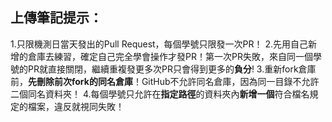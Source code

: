 ## 上傳筆記提示：
1.只限機測日當天發出的Pull Request，每個學號只限發一次PR！
2.先用自己新增的倉庫去練習，確定自己完全學會操作才發PR！第一次PR失敗，來自同一個學號的PR就直接關閉，繼續重複發更多次PR只會得到更多的**負分**!
3.重新fork倉庫前，**先刪除前次fork的同名倉庫**！GitHub不允許同名倉庫，因為同一目錄不允許二個同名資料夾！
4.每個學號只允許在**指定路徑**的資料夾內**新增一個**符合檔名規定的檔案，違反就視同失敗！
